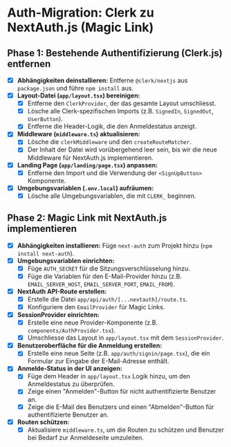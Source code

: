 # Auth-Migration: Clerk zu NextAuth.js (Magic Link)

## Phase 1: Bestehende Authentifizierung (Clerk.js) entfernen

- [x] **Abhängigkeiten deinstallieren:** Entferne `@clerk/nextjs` aus `package.json` und führe `npm install` aus.
- [x] **Layout-Datei (`app/layout.tsx`) bereinigen:**
    - [x] Entferne den `ClerkProvider`, der das gesamte Layout umschliesst.
    - [x] Lösche alle Clerk-spezifischen Imports (z.B. `SignedIn`, `SignedOut`, `UserButton`).
    - [x] Entferne die Header-Logik, die den Anmeldestatus anzeigt.
- [x] **Middleware (`middleware.ts`) aktualisieren:**
    - [x] Lösche die `clerkMiddleware` und den `createRouteMatcher`.
    - [x] Der Inhalt der Datei wird vorübergehend leer sein, bis wir die neue Middleware für NextAuth.js implementieren.
- [x] **Landing Page (`app/landing/page.tsx`) anpassen:**
    - [x] Entferne den Import und die Verwendung der `<SignUpButton>` Komponente.
- [x] **Umgebungsvariablen (`.env.local`) aufräumen:**
    - [x] Lösche alle Umgebungsvariablen, die mit `CLERK_` beginnen.

## Phase 2: Magic Link mit NextAuth.js implementieren

- [x] **Abhängigkeiten installieren:** Füge `next-auth` zum Projekt hinzu (`npm install next-auth`).
- [x] **Umgebungsvariablen einrichten:**
    - [x] Füge `AUTH_SECRET` für die Sitzungsverschlüsselung hinzu.
    - [x] Füge die Variablen für den E-Mail-Provider hinzu (z.B. `EMAIL_SERVER_HOST`, `EMAIL_SERVER_PORT`, `EMAIL_FROM`).
- [x] **NextAuth API-Route erstellen:**
    - [x] Erstelle die Datei `app/api/auth/[...nextauth]/route.ts`.
    - [x] Konfiguriere den `EmailProvider` für Magic Links.
- [x] **SessionProvider einrichten:**
    - [x] Erstelle eine neue Provider-Komponente (z.B. `components/AuthProvider.tsx`).
    - [x] Umschliesse das Layout in `app/layout.tsx` mit dem `SessionProvider`.
- [x] **Benutzeroberfläche für die Anmeldung erstellen:**
    - [x] Erstelle eine neue Seite (z.B. `app/auth/signin/page.tsx`), die ein Formular zur Eingabe der E-Mail-Adresse enthält.
- [x] **Anmelde-Status in der UI anzeigen:**
    - [x] Füge dem Header in `app/layout.tsx` Logik hinzu, um den Anmeldestatus zu überprüfen.
    - [x] Zeige einen "Anmelden"-Button für nicht authentifizierte Benutzer an.
    - [x] Zeige die E-Mail des Benutzers und einen "Abmelden"-Button für authentifizierte Benutzer an.
- [x] **Routen schützen:**
    - [x] Aktualisiere `middleware.ts`, um die Routen zu schützen und Benutzer bei Bedarf zur Anmeldeseite umzuleiten.
